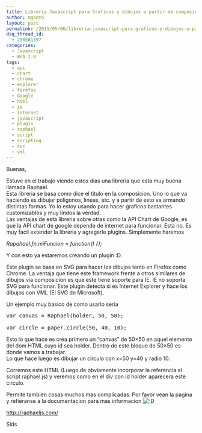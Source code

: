 ```yaml
---
title: Libreria Javascript para Graficos y dibujos a partir de composicion
author: mgonto
layout: post
permalink: /2011/05/06/libreria-javascript-para-graficos-y-dibujos-a-partir-de-composicion/
dsq_thread_id:
  - 296581397
categories:
  - Javascript
  - Web 2.0
tags:
  - api
  - chart
  - chrome
  - explorer
  - firefox
  - Google
  - html
  - ie
  - internet
  - javascript
  - plugin
  - raphael
  - script
  - scripting
  - svc
  - vml
---
```

Buenas,

Estuve en el trabajo viendo estos dias una libreria que esta muy buena llamada Raphael.  
Esta libreria se basa como dice el titulo en la composicion. Uno lo que va haciendo es dibujar poligonos, lineas, etc. y a partir de esto va armando distintas formas. Yo lo estoy usando para hacer graficos bastantes customizables y muy lindos la verdad.  
Las ventajas de esta libreria sobre otras como la API Chart de Google, es que la API chart de google depende de internet para funcionar. Esta no. Es muy facil extender la libreria y agregarle plugins. Simplemente haremos

*Rapahael.fn.miFuncion = function() {};*

Y con esto ya estaremos creando un plugin :D.

Este plugin se basa en SVG para hacer los dibujos tanto en Firefox como Chrome. La ventaja que tiene este framework frente a otros similares de dibujos via composicion es que este tiene soporte para IE. IE no soporta SVG para funcionar. Este plugin detecta si es Internet Explorer y hace los dibujos con VML (El SVG de Microsoft).

Un ejemplo muy basico de como usarlo seria

<pre>var canvas = Raphael(holder, 50, 50);

var circle = paper.circle(50, 40, 10);
</pre>

Esto lo que hace es crea primero un &#8220;canvas&#8221; de 50&#215;50 en aquel elemento del dom HTML cuyo id sea holder. Dentro de este bloque de 50&#215;50 es donde vamos a trabajar.  
Lo que hace luego es dibujar un circulo con x=50 y=40 y radio 10.

Corremos este HTML (Luego de obviamente incorporar la referencia al script raphael.js) y veremos como en el div con id holder aparecera este circulo.

Permite tambien cosas muchos mas complicadas. Por favor vean la pagina y refieranse a la documentacion para mas informacion <img src="http://gon.to/wp-includes/images/smilies/icon_biggrin.gif" alt=":D" class="wp-smiley" /> 

http://raphaeljs.com/

Slds